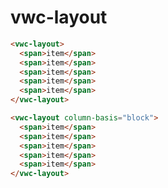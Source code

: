 # vwc-layout

```html preview
<vwc-layout>
  <span>item</span>
  <span>item</span>
  <span>item</span>
  <span>item</span>
  <span>item</span>
</vwc-layout>
```

```html preview
<vwc-layout column-basis="block">
  <span>item</span>
  <span>item</span>
  <span>item</span>
  <span>item</span>
  <span>item</span>
</vwc-layout>
```
